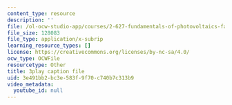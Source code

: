 ```yaml
---
content_type: resource
description: ''
file: /ol-ocw-studio-app/courses/2-627-fundamentals-of-photovoltaics-fall-2013/3e491bb2bc3e583f9f70c740b7c313b9_n25tsUQb3vo.vtt
file_size: 128083
file_type: application/x-subrip
learning_resource_types: []
license: https://creativecommons.org/licenses/by-nc-sa/4.0/
ocw_type: OCWFile
resourcetype: Other
title: 3play caption file
uid: 3e491bb2-bc3e-583f-9f70-c740b7c313b9
video_metadata:
  youtube_id: null
---
```

